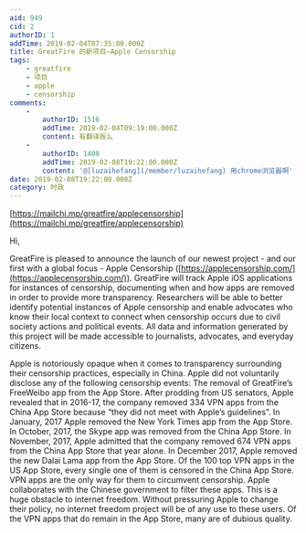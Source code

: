 ```yaml
---
aid: 949
cid: 2
authorID: 1
addTime: 2019-02-04T07:35:00.000Z
title: GreatFire 的新项目—Apple Censorship
tags:
    - greatfire
    - 项目
    - apple
    - censorship
comments:
    -
        authorID: 1516
        addTime: 2019-02-04T09:19:00.000Z
        content: 有翻译版么
    -
        authorID: 1408
        addTime: 2019-02-08T19:22:00.000Z
        content: '@[luzaihefang](/member/luzaihefang) 用chrome浏览器啊'
date: 2019-02-08T19:22:00.000Z
category: 时政
---
```


[https://mailchi.mp/greatfire/applecensorship](https://mailchi.mp/greatfire/applecensorship)

Hi,

GreatFire is pleased to announce the launch of our newest project - and our first with a global focus - Apple Censorship ([https://applecensorship.com/](https://applecensorship.com/)). GreatFire will track Apple iOS applications for instances of censorship, documenting when and how apps are removed in order to provide more transparency. Researchers will be able to better identify potential instances of Apple censorship and enable advocates who know their local context to connect when censorship occurs due to civil society actions and political events. All data and information generated by this project will be made accessible to journalists, advocates, and everyday citizens.

Apple is notoriously opaque when it comes to transparency surrounding their censorship practices, especially in China. Apple did not voluntarily disclose any of the following censorship events: The removal of GreatFire’s FreeWeibo app from the App Store. After prodding from US senators, Apple revealed that in 2016-17, the company removed 334 VPN apps from the China App Store because “they did not meet with Apple’s guidelines”. In January, 2017 Apple removed the New York Times app from the App Store. In October, 2017, the Skype app was removed from the China App Store. In November, 2017, Apple admitted that the company removed 674 VPN apps from the China App Store that year alone. In December 2017, Apple removed the new Dalai Lama app from the App Store. Of the 100 top VPN apps in the US App Store, every single one of them is censored in the China App Store. VPN apps are the only way for them to circumvent censorship. Apple collaborates with the Chinese government to filter these apps. This is a huge obstacle to internet freedom. Without pressuring Apple to change their policy, no internet freedom project will be of any use to these users. Of the VPN apps that do remain in the App Store, many are of dubious quality.
